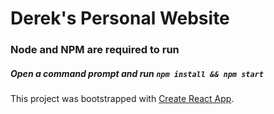 # Derek's Personal Website

### Node and NPM are required to run
##### Open a command prompt and run `npm install && npm start`

This project was bootstrapped with [Create React App](https://github.com/facebook/create-react-app).